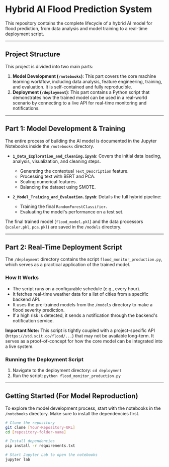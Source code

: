 #  Hybrid AI Flood Prediction System

This repository contains the complete lifecycle of a hybrid AI model for flood prediction, from data analysis and model training to a real-time deployment script.

---

##  Project Structure

This project is divided into two main parts:

1.  **Model Development (`/notebooks`)**: This part covers the core machine learning workflow, including data analysis, feature engineering, training, and evaluation. It is self-contained and fully reproducible.
2.  **Deployment (`/deployment`)**: This part contains a Python script that demonstrates how the trained model can be used in a real-world scenario by connecting to a live API for real-time monitoring and notifications.

---

##  Part 1: Model Development & Training

The entire process of building the AI model is documented in the Jupyter Notebooks inside the `/notebooks` directory.

* **`1_Data_Exploration_and_Cleaning.ipynb`**: Covers the initial data loading, analysis, visualization, and cleaning steps.
    * Generating the contextual `Text_Description` feature.
    * Processing text with BERT and PCA.
    * Scaling numerical features.
    * Balancing the dataset using SMOTE.
* **`2_Model_Training_and_Evaluation.ipynb`**: Details the full hybrid pipeline:

    * Training the final `RandomForestClassifier`.
    * Evaluating the model's performance on a test set.

The final trained model (`flood_model.pkl`) and the data processors (`scaler.pkl`, `pca.pkl`) are saved in the `/models` directory.

---

##  Part 2: Real-Time Deployment Script

The `/deployment` directory contains the script `flood_monitor_production.py`, which serves as a practical application of the trained model.

### How It Works
- The script runs on a configurable schedule (e.g., every hour).
- It fetches real-time weather data for a list of cities from a specific backend API.
- It uses the pre-trained models from the `/models` directory to make a flood severity prediction.
- If a high risk is detected, it sends a notification through the backend's notification service.

**Important Note:** This script is tightly coupled with a project-specific API (`https://std.scit.co/flood/...`) that may not be available long-term. It serves as a proof-of-concept for how the core model can be integrated into a live system.

### Running the Deployment Script
1.  Navigate to the deployment directory: `cd deployment`
2.  Run the script: `python flood_monitor_production.py`

---

##  Getting Started (For Model Reproduction)

To explore the model development process, start with the notebooks in the `/notebooks` directory. Make sure to install the dependencies first.

```bash
# Clone the repository
git clone [Your-Repository-URL]
cd [repository-folder-name]

# Install dependencies
pip install -r requirements.txt

# Start Jupyter Lab to open the notebooks
jupyter lab
